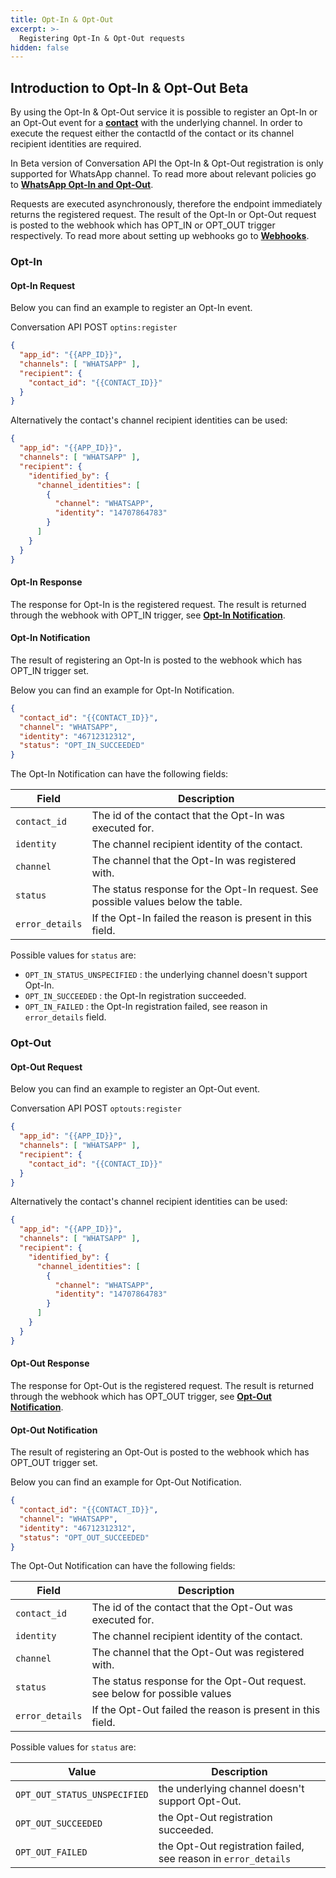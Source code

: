 ```yaml
---
title: Opt-In & Opt-Out
excerpt: >-
  Registering Opt-In & Opt-Out requests
hidden: false
---
```


## Introduction to Opt-In & Opt-Out <span class="betabadge">Beta</span>

By using the Opt-In & Opt-Out service it is possible to register an Opt-In or an Opt-Out event for a [**contact**](doc:conversation#contact) with the underlying channel. In order to execute the request either the contactId of the contact or its channel recipient identities are required.

In Beta version of Conversation API the Opt-In & Opt-Out registration is only supported for WhatsApp channel. To read more about relevant policies go to [**WhatsApp Opt-In and Opt-Out**](doc:whatsapp-opt-in-and-outs).

Requests are executed asynchronously, therefore the endpoint immediately returns the registered request. The result of the Opt-In or Opt-Out request is posted to the webhook which has OPT_IN or OPT_OUT trigger respectively. To read more about setting up webhooks go to [**Webhooks**](doc:conversation#webhook).
 
### Opt-In

#### Opt-In Request

Below you can find an example to register an Opt-In event.

Conversation API POST `optins:register`

```json
{
  "app_id": "{{APP_ID}}",
  "channels": [ "WHATSAPP" ],
  "recipient": {
    "contact_id": "{{CONTACT_ID}}"
  }
}
```

Alternatively the contact's channel recipient identities can be used:

```json
{
  "app_id": "{{APP_ID}}",
  "channels": [ "WHATSAPP" ],
  "recipient": {
    "identified_by": {
      "channel_identities": [
        {
          "channel": "WHATSAPP",
          "identity": "14707864783"
        }
      ]
    }
  }
}
```

#### Opt-In Response

The response for Opt-In is the registered request. The result is returned through the webhook with OPT_IN trigger, see [**Opt-In Notification**](doc:conversation-optin#opt-in-notification).

#### Opt-In Notification 

The result of registering an Opt-In is posted to the webhook which has OPT_IN trigger set.

Below you can find an example for Opt-In Notification.

```json
{
  "contact_id": "{{CONTACT_ID}}",
  "channel": "WHATSAPP",
  "identity": "46712312312",
  "status": "OPT_IN_SUCCEEDED"
}
```

The Opt-In Notification can have the following fields:

| Field             | Description                                                                                          |
| ----------------- | ---------------------------------------------------------------------------------------------------- |
| `contact_id`      | The id of the contact that the Opt-In was executed for.                                              |
| `identity`        | The channel recipient identity of the contact.                                                       |
| `channel`         | The channel that the Opt-In was registered with.                                                     |
| `status`          | The status response for the Opt-In request. See possible values below the table.                     |
| `error_details`   | If the Opt-In failed the reason is present in this field.                                            |

Possible values for `status` are:
* `OPT_IN_STATUS_UNSPECIFIED` : the underlying channel doesn't support Opt-In.
* ``OPT_IN_SUCCEEDED`` : the Opt-In registration succeeded.
* ``OPT_IN_FAILED`` : the Opt-In registration failed, see reason in `error_details` field.

### Opt-Out

#### Opt-Out Request

Below you can find an example to register an Opt-Out event.

Conversation API POST `optouts:register`

```json
{
  "app_id": "{{APP_ID}}",
  "channels": [ "WHATSAPP" ],
  "recipient": {
    "contact_id": "{{CONTACT_ID}}"
  }
}
```

Alternatively the contact's channel recipient identities can be used:

```json
{
  "app_id": "{{APP_ID}}",
  "channels": [ "WHATSAPP" ],
  "recipient": {
    "identified_by": {
      "channel_identities": [
        {
          "channel": "WHATSAPP",
          "identity": "14707864783"
        }
      ]
    }
  }
}
```

#### Opt-Out Response

The response for Opt-Out is the registered request. The result is returned through the webhook which has OPT_OUT trigger, see [**Opt-Out Notification**](doc:conversation-optin#opt-out-notification).

#### Opt-Out Notification 

The result of registering an Opt-Out is posted to the webhook which has OPT_OUT trigger set.

Below you can find an example for Opt-Out Notification.

```json
{
  "contact_id": "{{CONTACT_ID}}",
  "channel": "WHATSAPP",
  "identity": "46712312312",
  "status": "OPT_OUT_SUCCEEDED"
}
```

The Opt-Out Notification can have the following fields:

| Field             | Description                                                                                          |
| ----------------- | ---------------------------------------------------------------------------------------------------- |
| `contact_id`      | The id of the contact that the Opt-Out was executed for.                                             |
| `identity`        | The channel recipient identity of the contact.                                                       |
| `channel`         | The channel that the Opt-Out was registered with.                                                    |
| `status`          | The status response for the Opt-Out request. see below for possible values               |
| `error_details`   | If the Opt-Out failed the reason is present in this field.                                           |

 Possible values for ``status`` are:

| Value | Description |
|--- | --- | 
|`OPT_OUT_STATUS_UNSPECIFIED` | the underlying channel doesn't support Opt-Out. |
| `OPT_OUT_SUCCEEDED` | the Opt-Out registration succeeded. |
| `OPT_OUT_FAILED` | the Opt-Out registration failed, see reason in `error_details`|



